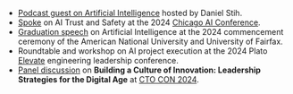 - [Podcast guest on Artificial Intelligence](https://danielstih.com/podcast-with-manas-talukdar) hosted by Daniel Stih.
- [Spoke](https://chicagoaiweek.com/speaker/manas-talukdar/) on AI Trust and Safety at the 2024 [Chicago AI Conference](https://chicagoaiweek.com).
- [Graduation speech](https://www.youtube.com/watch?v=zQXnush_qrA&t=789s) on Artificial Intelligence at the 2024 commencement ceremony of the American National University and University of Fairfax.
- Roundtable and workshop on AI project execution at the 2024 Plato [Elevate](https://www.platohq.com/events/elevate) engineering leadership conference.
- [Panel discussion](https://www.youtube.com/watch?v=HPz8WcOd1Hk&list=PL_L8y6vMp5V1bOhwunELfKr0byviF4Wo1&index=12) on **Building a Culture of Innovation: Leadership Strategies for the Digital Age** at [CTO CON 2024](https://www.ctocon.remotebase.com/).
